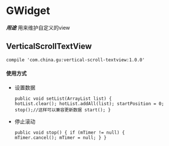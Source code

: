 # GWidget 

***用途*** 用来维护自定义的view  

## VerticalScrollTextView
<pre><code>compile 'com.china.gu:vertical-scroll-textview:1.0.0'</code></pre>
#### 使用方式 ####
* 设置数据<pre><code>public void setList(ArrayList<Hot> list) {
            hotList.clear();
            hotList.addAll(list);
            startPosition = 0;
            stop();//这样可以兼容更新数据
            start();
    }
</code></pre>
* 停止滚动<pre><code>public void stop() {
            if (mTimer != null) {
                mTimer.cancel();
                mTimer = null;
        }
     } </code></pre>
